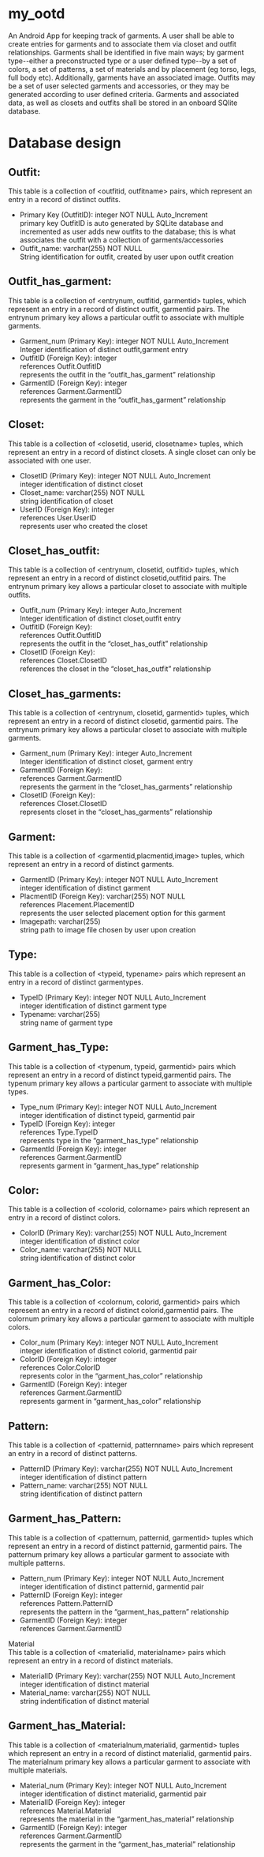 my_ootd
=======

An Android App for keeping track of garments. A user shall be able to create entries for garments and to associate them via closet and outfit relationships. Garments shall be identified in five main ways; by garment type--either a preconstructed type or a user defined type--by a set of colors, a set of patterns, a set of materials and by placement (eg torso, legs, full body etc).   Additionally, garments  have an associated image.  Outfits may be a set of user selected garments and accessories, or they may be generated according to user defined criteria. 
Garments and associated data, as well as closets and outfits shall be stored in an onboard SQlite database.

Database design
===============

Outfit:
-------
This table is a collection of <outfitid, outfitname> pairs, which represent an entry in a record of distinct outfits.   
* Primary Key (OutfitID): integer NOT NULL Auto_Increment  
primary key OutfitID is auto generated by SQLite database and incremented as user adds new outfits to the database; this is what associates the outfit with a collection of garments/accessories  
* Outfit_name: varchar(255) NOT NULL  
String identification for outfit, created by user upon outfit creation  


Outfit_has_garment:
------------------
This table is a collection of <entrynum, outfitid, garmentid> tuples, which represent an entry in a record of distinct outfit, garmentid pairs. The entrynum primary key allows a particular outfit to associate with multiple garments.  
* Garment_num (Primary Key): integer NOT NULL Auto_Increment  
Integer identification of distinct outfit,garment entry  
* OutfitID (Foreign Key): integer  
references Outfit.OutfitID  
represents the outfit in the “outfit_has_garment” relationship  
* GarmentID (Foreign Key): integer  
references Garment.GarmentID  
represents the garment in the “outfit_has_garment” relationship  

Closet:
------
This table is a collection of <closetid, userid, closetname> tuples, which represent an entry in a record of distinct closets. A single closet can only be associated with one user.  
- ClosetID (Primary Key): integer NOT NULL Auto_Increment  
integer identification of distinct closet  
- Closet_name: varchar(255) NOT NULL  
string identification of closet  
- UserID (Foreign Key): integer  
references User.UserID  
represents user who created the closet  

Closet_has_outfit:
-----------------
This table is a collection of <entrynum, closetid, outfitid> tuples, which represent an entry in a record of distinct closetid,outfitid pairs. The entrynum primary key allows a particular closet to associate with multiple outfits.  
- Outfit_num (Primary Key):  integer Auto_Increment	 
Integer identification of distinct closet,outfit entry   
- OutfitID (Foreign Key):  
references Outfit.OutfitID  
represents the outfit in the “closet_has_outfit” relationship  
- ClosetID (Foreign Key):  
references Closet.ClosetID  
references the closet in the “closet_has_outfit” relationship  

Closet_has_garments:
-------------------
This table is a collection of <entrynum, closetid, garmentid> tuples, which represent an entry in a record of distinct closetid, garmentid pairs. The entrynum primary key allows a particular closet to associate with multiple garments.  
- Garment_num (Primary Key): integer Auto_Increment  
Integer identification of distinct closet, garment entry  
- GarmentID (Foreign Key):  
references Garment.GarmentID  
represents the garment in the “closet_has_garments” relationship  
- ClosetID (Foreign Key):  
references Closet.ClosetID  
represents closet in the “closet_has_garments” relationship  

Garment:
--------
This table is a collection of <garmentid,placmentid,image> tuples, which represent an entry in a record of distinct garments.  
- GarmentID (Primary Key): integer NOT NULL Auto_Increment  
integer identification of distinct garment  
- PlacmentID (Foreign Key): varchar(255) NOT NULL  
references Placement.PlacementID  
represents the user selected placement option for this garment  
- Imagepath: varchar(255)  
string path to image file chosen by user upon creation  

Type:
-----
This table is a collection of <typeid, typename> pairs which represent an entry in a record of distinct garmentypes.  
- TypeID (Primary Key): integer NOT NULL Auto_Increment  
integer identification of distinct garment type  
- Typename: varchar(255)  
string name of garment type  

Garment_has_Type:
-----------------
This table is a collection of <typenum, typeid, garmentid> pairs which represent an entry in a record of distinct typeid,garmentid pairs. The typenum primary key allows a particular garment to associate with multiple types.  
- Type_num (Primary Key): integer NOT NULL Auto_Increment  
integer identification of distinct typeid, garmentid pair  
- TypeID (Foreign Key): integer  
references Type.TypeID  
represents type in the “garment_has_type” relationship  
- GarmentId (Foreign Key): integer  
references Garment.GarmentID  
represents garment in “garment_has_type” relationship  

Color:
------
This table is a collection of <colorid, colorname> pairs which represent an entry in a record of distinct colors.  
- ColorID (Primary Key): varchar(255) NOT NULL Auto_Increment  
integer identification of distinct color  
- Color_name: varchar(255) NOT NULL  
string identification of distinct color  

Garment_has_Color:
------------------
This table is a collection of <colornum, colorid, garmentid> pairs which represent an entry in a record of distinct colorid,garmentid pairs.  The colornum primary key allows a particular garment to associate with multiple colors.  
- Color_num (Primary Key): integer NOT NULL Auto_Increment  
integer identification of distinct colorid, garmentid pair  
- ColorID (Foreign Key): integer  
references Color.ColorID  
represents color in the “garment_has_color” relationship  
- GarmentID (Foreign Key): integer  
references Garment.GarmentID  
represents garment in “garment_has_color” relationship  

Pattern:
--------
This table is a collection of <patternid, patternname> pairs which represent an entry in a record of distinct patterns.  
- PatternID (Primary Key): varchar(255) NOT NULL Auto_Increment  
integer identification of distinct pattern  
- Pattern_name: varchar(255) NOT NULL  
string identification of distinct pattern  

Garment_has_Pattern:
-------------------
This table is a collection of <patternum, patternid, garmentid> tuples which represent an entry in a record of distinct patternid, garmentid pairs. The patternum primary key allows a particular garment to associate with multiple patterns.  
- Pattern_num (Primary Key): integer NOT NULL Auto_Increment  
integer identification of distinct patternid, garmentid pair  
- PatternID (Foreign Key): integer  
references Pattern.PatternID  
represents the pattern in the “garment_has_pattern” relationship  
- GarmentID (Foreign Key): integer  
references Garment.GarmentID  

Material  
This table is a collection of <materialid, materialname> pairs which represent an entry in a record of distinct materials.  
- MaterialID (Primary Key): varchar(255) NOT NULL Auto_Increment  
integer identification of distinct material  
- Material_name: varchar(255) NOT NULL  
string indentification of distinct material  

Garment_has_Material:
--------------------
This table is a collection of <materialnum,materialid, garmentid> tuples which represent an entry in a record of distinct materialid, garmentid pairs. The materialnum primary key allows a particular garment to associate with multiple materials.  
- Material_num (Primary Key): integer NOT NULL Auto_Increment  
integer identification of distinct materialid, garmentid pair  
- MaterialID (Foreign Key): integer  
references Material.Material  
represents the material in the “garment_has_material” relationship  
- GarmentID (Foreign Key): integer  
references Garment.GarmentID  
represents the garment in the “garment_has_material” relationship  

